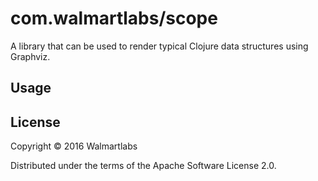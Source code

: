 # com.walmartlabs/scope

A library that can be used to render typical Clojure data structures using
Graphviz.

## Usage



## License

Copyright © 2016 Walmartlabs

Distributed under the terms of the Apache Software License 2.0.
